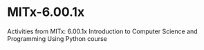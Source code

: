 # MITx-6.00.1x
Activities from MITx: 6.00.1x Introduction to Computer Science and Programming Using Python course
